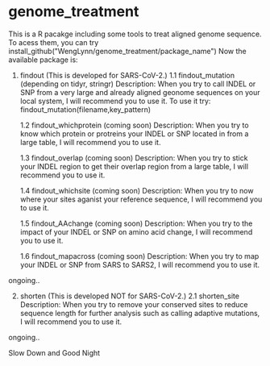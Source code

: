 # genome_treatment
This is a R pacakge including some tools to treat aligned genome sequence.
To acess them, you can try 
  install_github("WengLynn/genome_treatment/package_name")
Now the available package is: 
  1. findout (This is developed for SARS-CoV-2.)
      1.1 findout_mutation (depending on tidyr, stringr)
      Description: When you try to call INDEL or SNP from a very large and already aligned geonome sequences on your local system, I will recommend you to use it.
      To use it try: findout_mutation(filename,key_pattern)
      
      1.2 findout_whichprotein (coming soon)
      Description: When you try to know which protein or protreins your INDEL or SNP located in from a large table, I will recommend you to use it.
      
      1.3 findout_overlap (coming soon)
      Description: When you try to stick your INDEL region to get their overlap region from a large table, I will recommend you to use it.
      
      1.4 findout_whichsite (coming soon)
      Description: When you try to now where your sites aganist your reference sequence, I will recommend you to use it.
      
      1.5 findout_AAchange (coming soon)
      Description: When you try to the impact of your INDEL or SNP on amino acid change, I will recommend you to use it.
      
      1.6 findout_mapacross (coming soon)
      Description: When you try to map your INDEL or SNP from SARS to SARS2, I will recommend you to use it.
      
   ongoing..
       
  2.  shorten (This is developed NOT for SARS-CoV-2.)
      2.1 shorten_site
      Description: When you try to remove your conserved sites to reduce sequence length for further analysis such as calling adaptive mutations, I will recommend you to use it.
  
   ongoing..
     
Slow Down and Good Night
